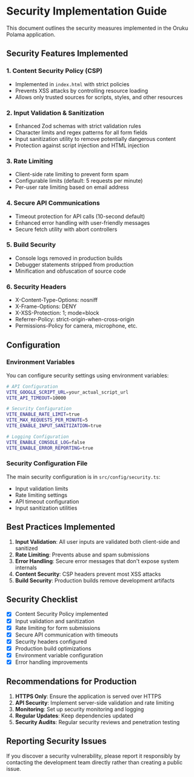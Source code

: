 # Security Implementation Guide

This document outlines the security measures implemented in the Oruku Polama application.

## Security Features Implemented

### 1. Content Security Policy (CSP)
- Implemented in `index.html` with strict policies
- Prevents XSS attacks by controlling resource loading
- Allows only trusted sources for scripts, styles, and other resources

### 2. Input Validation & Sanitization
- Enhanced Zod schemas with strict validation rules
- Character limits and regex patterns for all form fields
- Input sanitization utility to remove potentially dangerous content
- Protection against script injection and HTML injection

### 3. Rate Limiting
- Client-side rate limiting to prevent form spam
- Configurable limits (default: 5 requests per minute)
- Per-user rate limiting based on email address

### 4. Secure API Communications
- Timeout protection for API calls (10-second default)
- Enhanced error handling with user-friendly messages
- Secure fetch utility with abort controllers

### 5. Build Security
- Console logs removed in production builds
- Debugger statements stripped from production
- Minification and obfuscation of source code

### 6. Security Headers
- X-Content-Type-Options: nosniff
- X-Frame-Options: DENY
- X-XSS-Protection: 1; mode=block
- Referrer-Policy: strict-origin-when-cross-origin
- Permissions-Policy for camera, microphone, etc.

## Configuration

### Environment Variables
You can configure security settings using environment variables:

```bash
# API Configuration
VITE_GOOGLE_SCRIPT_URL=your_actual_script_url
VITE_API_TIMEOUT=10000

# Security Configuration
VITE_ENABLE_RATE_LIMIT=true
VITE_MAX_REQUESTS_PER_MINUTE=5
VITE_ENABLE_INPUT_SANITIZATION=true

# Logging Configuration
VITE_ENABLE_CONSOLE_LOG=false
VITE_ENABLE_ERROR_REPORTING=true
```

### Security Configuration File
The main security configuration is in `src/config/security.ts`:

- Input validation limits
- Rate limiting settings
- API timeout configuration
- Input sanitization utilities

## Best Practices Implemented

1. **Input Validation**: All user inputs are validated both client-side and sanitized
2. **Rate Limiting**: Prevents abuse and spam submissions
3. **Error Handling**: Secure error messages that don't expose system internals
4. **Content Security**: CSP headers prevent most XSS attacks
5. **Build Security**: Production builds remove development artifacts

## Security Checklist

- [x] Content Security Policy implemented
- [x] Input validation and sanitization
- [x] Rate limiting for form submissions
- [x] Secure API communication with timeouts
- [x] Security headers configured
- [x] Production build optimizations
- [x] Environment variable configuration
- [x] Error handling improvements

## Recommendations for Production

1. **HTTPS Only**: Ensure the application is served over HTTPS
2. **API Security**: Implement server-side validation and rate limiting
3. **Monitoring**: Set up security monitoring and logging
4. **Regular Updates**: Keep dependencies updated
5. **Security Audits**: Regular security reviews and penetration testing

## Reporting Security Issues

If you discover a security vulnerability, please report it responsibly by contacting the development team directly rather than creating a public issue.